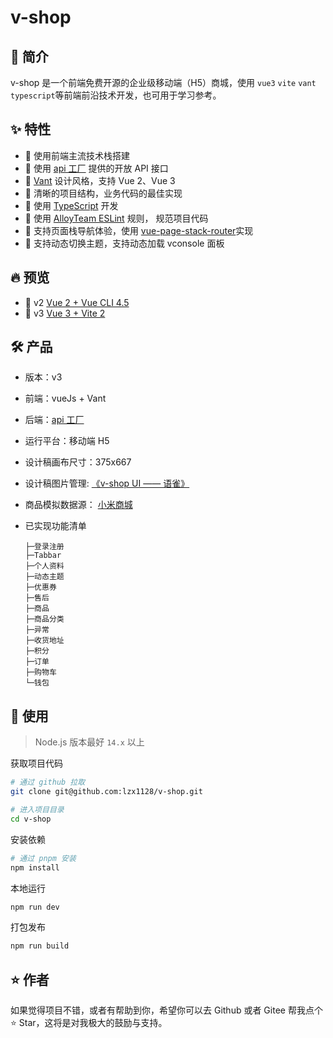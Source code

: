 # v-shop

## 🌈 简介

v-shop 是一个前端免费开源的企业级移动端（H5）商城，使用 `vue3` `vite` `vant` `typescript`等前端前沿技术开发，也可用于学习参考。

## ✨ 特性

- 💪 使用前端主流技术栈搭建
- 🍭 使用 [api 工厂](https://www.it120.cc/) 提供的开放 API 接口
- 🍭 [Vant](https://github.com/youzan/vant) 设计风格，支持 Vue 2、Vue 3
- 🍭 清晰的项目结构，业务代码的最佳实现
- 🍭 使用 [TypeScript](https://github.com/microsoft/TypeScript) 开发
- 🍭 使用 [AlloyTeam ESLint](https://github.com/AlloyTeam/eslint-config-alloy) 规则， 规范项目代码
- 🍭 支持页面栈导航体验，使用 [vue-page-stack-router](https://github.com/JoeshuTT/vue-page-stack-router)实现
- 🎨 支持动态切换主题，支持动态加载 vconsole 面板

## 🔥 预览

- :tada: v2 [Vue 2 + Vue CLI 4.5](https://v-shop.shuzp.top/v2/)
- :rocket: v3 [Vue 3 + Vite 2](https://v-shop.shuzp.top/)

## 🛠️ 产品

- 版本：v3
- 前端：vueJs + Vant
- 后端：[api 工厂](https://www.it120.cc/)
- 运行平台：移动端 H5
- 设计稿画布尺寸：375x667
- 设计稿图片管理: [《v-shop UI —— 语雀》](https://www.yuque.com/vshop/)
- 商品模拟数据源： [小米商城](https://m.mi.com/)
- 已实现功能清单

  ```
  ├─登录注册
  ├─Tabbar
  ├─个人资料
  ├─动态主题
  ├─优惠券
  ├─售后
  ├─商品
  ├─商品分类
  ├─异常
  ├─收货地址
  ├─积分
  ├─订单
  ├─购物车
  └─钱包
  ```

## 🔨 使用

> Node.js 版本最好 `14.x` 以上

获取项目代码

```bash
# 通过 github 拉取
git clone git@github.com:lzx1128/v-shop.git

# 进入项目目录
cd v-shop
```

安装依赖

```bash
# 通过 pnpm 安装
npm install
```

本地运行

```bash
npm run dev
```

打包发布

```bash
npm run build
```

## ⭐ 作者

如果觉得项目不错，或者有帮助到你，希望你可以去 Github 或者 Gitee 帮我点个 ⭐ Star，这将是对我极大的鼓励与支持。

